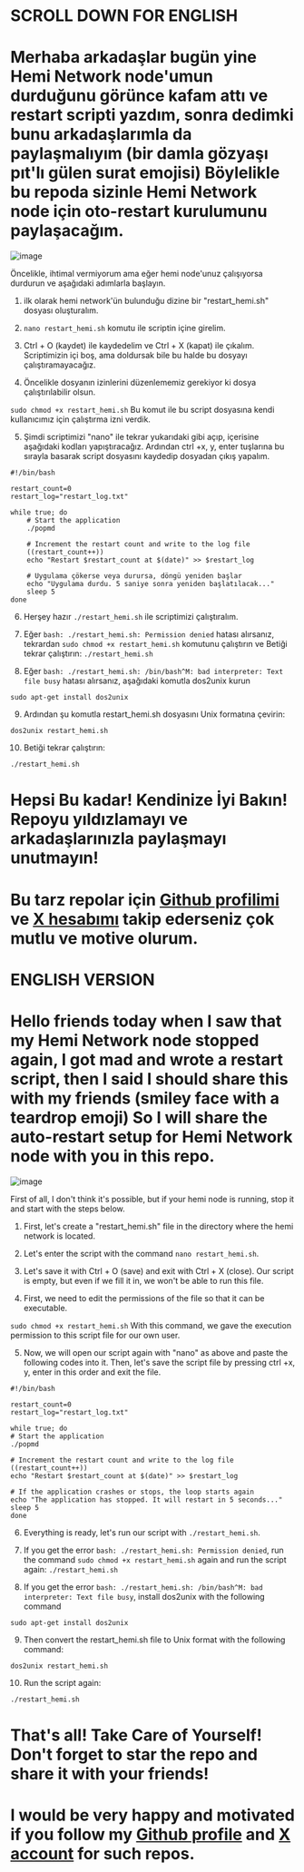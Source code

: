 # SCROLL DOWN FOR ENGLISH

# Merhaba arkadaşlar bugün yine Hemi Network node'umun durduğunu görünce kafam attı ve restart scripti yazdım, sonra dedimki bunu arkadaşlarımla da paylaşmalıyım (bir damla gözyaşı pıt'lı gülen surat emojisi) Böylelikle bu repoda sizinle Hemi Network node için oto-restart kurulumunu paylaşacağım.

![image](https://github.com/user-attachments/assets/1ba22765-17c1-4fd8-a651-0e32e800e379)


Öncelikle, ihtimal vermiyorum ama eğer hemi node'unuz çalışıyorsa durdurun ve aşağıdaki adımlarla başlayın.

1) ilk olarak hemi network'ün bulunduğu dizine bir "restart_hemi.sh" dosyası oluşturalım.


2) ``` nano restart_hemi.sh ``` komutu ile scriptin içine girelim.
   
3) Ctrl + O (kaydet) ile kaydedelim ve Ctrl + X (kapat) ile çıkalım.
Scriptimizin içi boş, ama doldursak bile bu halde bu dosyayı çalıştıramayacağız. 

4) Öncelikle dosyanın izinlerini düzenlememiz gerekiyor ki dosya çalıştırılabilir olsun.

``` sudo chmod +x restart_hemi.sh ``` Bu komut ile bu script dosyasına kendi kullanıcımız için çalıştırma izni verdik.

5) Şimdi scriptimizi "nano" ile tekrar yukarıdaki gibi açıp, içerisine aşağıdaki kodları yapıştıracağız. Ardından ctrl +x, y, enter tuşlarına bu sırayla basarak script dosyasını kaydedip dosyadan çıkış yapalım.

```
#!/bin/bash

restart_count=0
restart_log="restart_log.txt"

while true; do
    # Start the application
    ./popmd

    # Increment the restart count and write to the log file
    ((restart_count++))
    echo "Restart $restart_count at $(date)" >> $restart_log

    # Uygulama çökerse veya durursa, döngü yeniden başlar
    echo "Uygulama durdu. 5 saniye sonra yeniden başlatılacak..."
    sleep 5
done
```
6) Herşey hazır ``` ./restart_hemi.sh ``` ile scriptimizi çalıştıralım.
   

7) Eğer  ``` bash: ./restart_hemi.sh: Permission denied ``` hatası alırsanız, tekrardan ``` sudo chmod +x restart_hemi.sh ``` komutunu çalıştırın ve Betiği tekrar çalıştırın: ``` ./restart_hemi.sh ```
   

8) Eğer  ``` bash: ./restart_hemi.sh: /bin/bash^M: bad interpreter: Text file busy ``` hatası alırsanız, aşağıdaki komutla dos2unix kurun
    
   
``` sudo apt-get install dos2unix ``` 


9) Ardından şu komutla restart_hemi.sh dosyasını Unix formatına çevirin:
    
``` dos2unix restart_hemi.sh ```


10) Betiği tekrar çalıştırın:
    
``` ./restart_hemi.sh ```

# Hepsi Bu kadar! Kendinize İyi Bakın! Repoyu yıldızlamayı ve arkadaşlarınızla paylaşmayı unutmayın!

# Bu tarz repolar için [Github profilimi](https://github.com/geocmsk) ve [ X hesabımı](https://x.com/cwitchking) takip ederseniz çok mutlu ve motive olurum.



# ENGLISH VERSION

# Hello friends today when I saw that my Hemi Network node stopped again, I got mad and wrote a restart script, then I said I should share this with my friends (smiley face with a teardrop emoji) So I will share the auto-restart setup for Hemi Network node with you in this repo.

![image](https://github.com/user-attachments/assets/1ba22765-17c1-4fd8-a651-0e32e800e379)

First of all, I don't think it's possible, but if your hemi node is running, stop it and start with the steps below.

1) First, let's create a "restart_hemi.sh" file in the directory where the hemi network is located.

2) Let's enter the script with the command ``` nano restart_hemi.sh ```.

3) Let's save it with Ctrl + O (save) and exit with Ctrl + X (close).
Our script is empty, but even if we fill it in, we won't be able to run this file.

4) First, we need to edit the permissions of the file so that it can be executable.

``` sudo chmod +x restart_hemi.sh ``` With this command, we gave the execution permission to this script file for our own user.

5) Now, we will open our script again with "nano" as above and paste the following codes into it. Then, let's save the script file by pressing ctrl +x, y, enter in this order and exit the file.

```
#!/bin/bash

restart_count=0
restart_log="restart_log.txt"

while true; do
# Start the application
./popmd

# Increment the restart count and write to the log file
((restart_count++))
echo "Restart $restart_count at $(date)" >> $restart_log

# If the application crashes or stops, the loop starts again
echo "The application has stopped. It will restart in 5 seconds..."
sleep 5
done
```
6) Everything is ready, let's run our script with ``` ./restart_hemi.sh ```.

7) If you get the error ``` bash: ./restart_hemi.sh: Permission denied ```, run the command ``` sudo chmod +x restart_hemi.sh ``` again and run the script again: ``` ./restart_hemi.sh ```

8) If you get the error ``` bash: ./restart_hemi.sh: /bin/bash^M: bad interpreter: Text file busy ```, install dos2unix with the following command

``` sudo apt-get install dos2unix ```

9) Then convert the restart_hemi.sh file to Unix format with the following command:

``` dos2unix restart_hemi.sh ```

10) Run the script again:

``` ./restart_hemi.sh ```

# That's all! Take Care of Yourself! Don't forget to star the repo and share it with your friends!

# I would be very happy and motivated if you follow my [Github profile](https://github.com/geocmsk) and [X account](https://x.com/cwitchking) for such repos.
